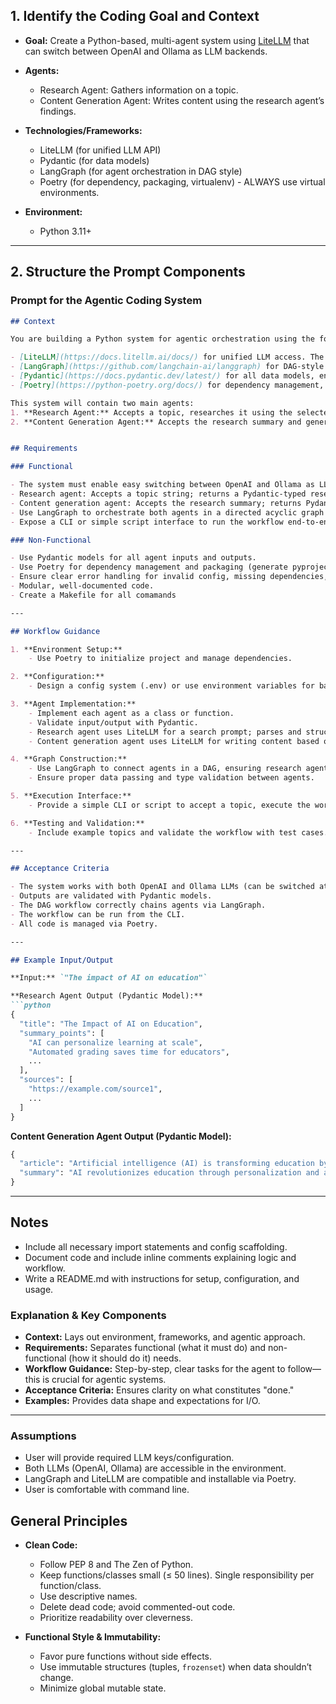## 1. **Identify the Coding Goal and Context**

* **Goal:**
  Create a Python-based, multi-agent system using [LiteLLM](https://docs.litellm.ai/docs/) that can switch between OpenAI and Ollama as LLM backends.

* **Agents:**

  * Research Agent: Gathers information on a topic.
  * Content Generation Agent: Writes content using the research agent’s findings.

* **Technologies/Frameworks:**

  * LiteLLM (for unified LLM API)
  * Pydantic (for data models)
  * LangGraph (for agent orchestration in DAG style)
  * Poetry (for dependency, packaging, virtualenv) - ALWAYS use virtual environments.

* **Environment:**

  * Python 3.11+
  
---

## 2. **Structure the Prompt Components**

### **Prompt for the Agentic Coding System**

````markdown
## Context

You are building a Python system for agentic orchestration using the following stack:

- [LiteLLM](https://docs.litellm.ai/docs/) for unified LLM access. The system must allow dynamic switching between OpenAI and Ollama backends at runtime, ideally by configuration or environment variable.
- [LangGraph](https://github.com/langchain-ai/langgraph) for DAG-style agent orchestration.
- [Pydantic](https://docs.pydantic.dev/latest/) for all data models, ensuring type safety and validation.
- [Poetry](https://python-poetry.org/docs/) for dependency management, packaging, and virtualenv creation.

This system will contain two main agents:
1. **Research Agent:** Accepts a topic, researches it using the selected LLM, and outputs a structured research summary.
2. **Content Generation Agent:** Accepts the research summary and generates an article, essay, or content piece based on that information.


## Requirements

### Functional

- The system must enable easy switching between OpenAI and Ollama as LLM providers, ideally by config or environment variable.
- Research agent: Accepts a topic string; returns a Pydantic-typed research summary (with title, bullet points, sources if possible).
- Content generation agent: Accepts the research summary; returns Pydantic-typed content (article body, summary, etc.).
- Use LangGraph to orchestrate both agents in a directed acyclic graph where the research agent runs first, then passes its output to the content generation agent.
- Expose a CLI or simple script interface to run the workflow end-to-end with a given topic.

### Non-Functional

- Use Pydantic models for all agent inputs and outputs. 
- Use Poetry for dependency management and packaging (generate pyproject.toml). ALWAYS use virtual environments.
- Ensure clear error handling for invalid config, missing dependencies, or failed LLM calls.
- Modular, well-documented code.
- Create a Makefile for all comamands

---

## Workflow Guidance

1. **Environment Setup:**
    - Use Poetry to initialize project and manage dependencies.

2. **Configuration:**
    - Design a config system (.env) or use environment variables for backend selection and LLM API keys.

3. **Agent Implementation:**
    - Implement each agent as a class or function.
    - Validate input/output with Pydantic.
    - Research agent uses LiteLLM for a search prompt; parses and structures output.
    - Content generation agent uses LiteLLM for writing content based on structured research.

4. **Graph Construction:**
    - Use LangGraph to connect agents in a DAG, ensuring research agent runs before content generation.
    - Ensure proper data passing and type validation between agents.

5. **Execution Interface:**
    - Provide a simple CLI or script to accept a topic, execute the workflow, and display/return the final content.

6. **Testing and Validation:**
    - Include example topics and validate the workflow with test cases.

---

## Acceptance Criteria

- The system works with both OpenAI and Ollama LLMs (can be switched at runtime).
- Outputs are validated with Pydantic models.
- The DAG workflow correctly chains agents via LangGraph.
- The workflow can be run from the CLI.
- All code is managed via Poetry.

---

## Example Input/Output

**Input:** `"The impact of AI on education"`

**Research Agent Output (Pydantic Model):**
```python
{
  "title": "The Impact of AI on Education",
  "summary_points": [
    "AI can personalize learning at scale",
    "Automated grading saves time for educators",
    ...
  ],
  "sources": [
    "https://example.com/source1",
    ...
  ]
}
````

**Content Generation Agent Output (Pydantic Model):**

```python
{
  "article": "Artificial intelligence (AI) is transforming education by enabling personalized learning...",
  "summary": "AI revolutionizes education through personalization and automation."
}
```

---

## Notes

* Include all necessary import statements and config scaffolding.
* Document code and include inline comments explaining logic and workflow.
* Write a README.md with instructions for setup, configuration, and usage.


### **Explanation & Key Components**

- **Context:** Lays out environment, frameworks, and agentic approach.
- **Requirements:** Separates functional (what it must do) and non-functional (how it should do it) needs.
- **Workflow Guidance:** Step-by-step, clear tasks for the agent to follow—this is crucial for agentic systems.
- **Acceptance Criteria:** Ensures clarity on what constitutes "done."
- **Examples:** Provides data shape and expectations for I/O.

---

### **Assumptions**

- User will provide required LLM keys/configuration.
- Both LLMs (OpenAI, Ollama) are accessible in the environment.
- LangGraph and LiteLLM are compatible and installable via Poetry.
- User is comfortable with command line.


##  General Principles

- **Clean Code:**  
  - Follow PEP 8 and The Zen of Python.  
  - Keep functions/classes small (≤ 50 lines). Single responsibility per function/class.  
  - Use descriptive names.  
  - Delete dead code; avoid commented-out code.  
  - Prioritize readability over cleverness.

- **Functional Style & Immutability:**  
  - Favor pure functions without side effects.  
  - Use immutable structures (tuples, `frozenset`) when data shouldn’t change.  
  - Minimize global mutable state.





